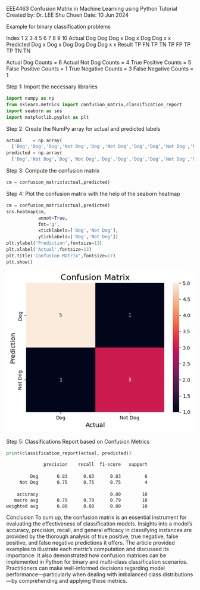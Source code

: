 EEE4463 Confusion Matrix in Machine Learning using Python Tutorial
Created by: Dr. LEE Shu Chuen
Date: 10 Jun 2024

Example for binary classification problems

Index      1     2     3     4     5     6     7     8     9     10
Actual    Dog   Dog   Dog    x    Dog    x    Dog   Dog    x     x
Predicted Dog    x    Dog    x    Dog    Dog  Dog   Dog    x     x
Result     TP   FN    TP     TN   TP     FP   TP    TP     TN    TN


Actual Dog Counts = 6 
Actual Not Dog Counts = 4
True Positive Counts = 5
False Positive Counts = 1
True Negative Counts = 3
False Negative Counts = 1

Step 1: Import the necessary libraries


```python
import numpy as np
from sklearn.metrics import confusion_matrix,classification_report
import seaborn as sns
import matplotlib.pyplot as plt 
```

Step 2: Create the NumPy array for actual and predicted labels


```python
actual    = np.array(
  ['Dog','Dog','Dog','Not Dog','Dog','Not Dog','Dog','Dog','Not Dog','Not Dog'])
predicted = np.array(
  ['Dog','Not Dog','Dog','Not Dog','Dog','Dog','Dog','Dog','Not Dog','Not Dog'])
```

Step 3: Compute the confusion matrix


```python
cm = confusion_matrix(actual,predicted)
```

Step 4: Plot the confusion matrix with the help of the seaborn heatmap


```python
cm = confusion_matrix(actual,predicted)
sns.heatmap(cm, 
            annot=True,
            fmt='g', 
            xticklabels=['Dog','Not Dog'],
            yticklabels=['Dog','Not Dog'])
plt.ylabel('Prediction',fontsize=13)
plt.xlabel('Actual',fontsize=13)
plt.title('Confusion Matrix',fontsize=17)
plt.show()
```


    
![png](output_9_0.png)
    


Step 5: Classifications Report based on Confusion Metrics


```python
print(classification_report(actual, predicted))
```

                  precision    recall  f1-score   support
    
             Dog       0.83      0.83      0.83         6
         Not Dog       0.75      0.75      0.75         4
    
        accuracy                           0.80        10
       macro avg       0.79      0.79      0.79        10
    weighted avg       0.80      0.80      0.80        10
    


Conclusion
To sum up, the confusion matrix is an essential instrument for evaluating the effectiveness of classification models. Insights into a model’s accuracy, precision, recall, and general efficacy in classifying instances are provided by the thorough analysis of true positive, true negative, false positive, and false negative predictions it offers. The article provided examples to illustrate each metric’s computation and discussed its importance. It also demonstrated how confusion matrices can be implemented in Python for binary and multi-class classification scenarios. Practitioners can make well-informed decisions regarding model performance—particularly when dealing with imbalanced class distributions—by comprehending and applying these metrics.
